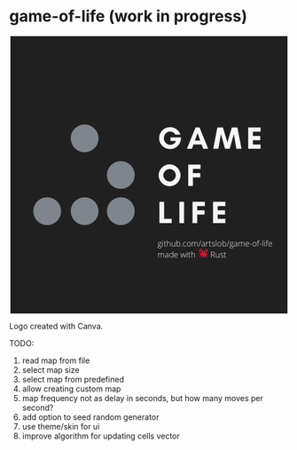 # game-of-life (work in progress)

<div align="center">
    <img alt="Game logo" align="center" src="/logo.png?raw=true" title="Game logo"/>
</div>

Logo created with Canva.

TODO:
1. read map from file
1. select map size
1. select map from predefined
1. allow creating custom map
1. map frequency not as delay in seconds, but how many moves per second?
1. add option to seed random generator
1. use theme/skin for ui
1. improve algorithm for updating cells vector
